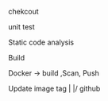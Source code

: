 chekcout

unit test

Static code analysis

Build

Docker  -> build ,Scan, Push

Update image tag 
    |
   \|/
github

